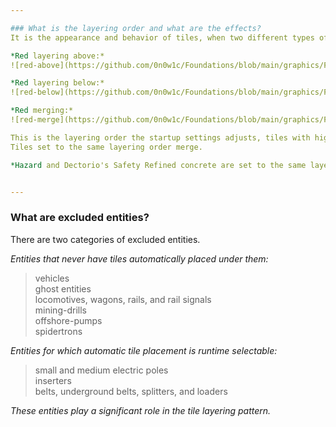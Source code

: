 ```yaml
---

### What is the layering order and what are the effects?  
It is the appearance and behavior of tiles, when two different types of tile are placed on adjacent positions.  

*Red layering above:*  
![red-above](https://github.com/0n0w1c/Foundations/blob/main/graphics/FAQ/red-above.png?raw=true)  

*Red layering below:*  
![red-below](https://github.com/0n0w1c/Foundations/blob/main/graphics/FAQ/red-below.png?raw=true)  

*Red merging:*  
![red-merge](https://github.com/0n0w1c/Foundations/blob/main/graphics/FAQ/red-merge.png?raw=true)  

This is the layering order the startup settings adjusts, tiles with higher numbers layer on top of tiles with lower numbers.  
Tiles set to the same layering order merge.  

*Hazard and Dectorio's Safety Refined concrete are set to the same layering order as Refined concrete.*  


---
```


&NewLine;

### What are excluded entities?  
There are two categories of excluded entities.  

*Entities that never have tiles automatically placed under them:*  
>   vehicles  
>   ghost entities  
>   locomotives, wagons, rails, and rail signals  
>   mining-drills  
>   offshore-pumps  
>   spidertrons  

&NewLine;
&NewLine;

*Entities for which automatic tile placement is runtime selectable:*  
>   small and medium electric poles  
>   inserters  
>   belts, underground belts, splitters, and loaders  

&NewLine;

*These entities play a significant role in the tile layering pattern.*  

&NewLine;

